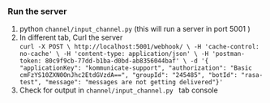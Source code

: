
### Run the server
   1. python `channel/input_channel.py`  (this will run a server in port 5001 )
   2. In different tab, Curl the server         
                ``` curl -X POST \
                http://localhost:5001/webhook/ \
                -H 'cache-control: no-cache' \
                -H 'content-type: application/json' \
                -H 'postman-token: 80c9f9cb-77dd-b1ba-d0bd-ab8356044baf' \
                -d '{
                  "applicationKey": "kommunicate-support",
                  "authorization": "Basic cmFzYS10ZXN0OnJhc2EtdGVzdA==",
                  "groupId": "245485",
                  "botId": "rasa-test",
                  "message": "messages are not getting delivered"}'
                  ```              
   3. Check for output in `channel/input_channel.py ` tab console
